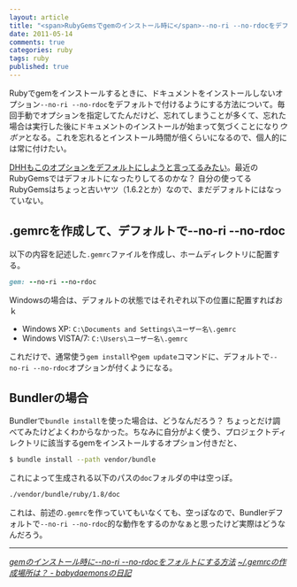 ```yaml
---
layout: article
title: "<span>RubyGemsでgemのインストール時に</span>--no-ri --no-rdocをデフォルトにする"
date: 2011-05-14
comments: true
categories: ruby
tags: ruby
published: true
---
```


Rubyでgemをインストールするときに、ドキュメントをインストールしないオプション`--no-ri --no-rdoc`をデフォルトで付けるようにする方法について。毎回手動でオプションを指定してたんだけど、忘れてしまうことが多くて、忘れた場合は実行した後にドキュメントのインストールが始まって気づくことになり*ウボァ*となる。これを忘れるとインストール時間が倍くらいになるので、個人的には常に付けたい。

[DHHもこのオプションをデフォルトにしようと言ってるみたい](https://github.com/rubygems/rubygems/pull/42)。最近のRubyGemsではデフォルトになったりしてるのかな？ 自分の使ってるRubyGemsはちょっと古いヤツ（1.6.2とか）なので、まだデフォルトにはなっていない。

<!-- READMORE -->


## .gemrcを作成して、デフォルトで\--no-ri \--no-rdoc

以下の内容を記述した`.gemrc`ファイルを作成し、ホームディレクトリに配置する。

~~~ ruby
gem: --no-ri --no-rdoc
~~~

Windowsの場合は、デフォルトの状態ではそれぞれ以下の位置に配置すればおｋ

- Windows XP: `C:\Documents and Settings\ユーザー名\.gemrc`
- Windows VISTA/7: `C:\Users\ユーザー名\.gemrc`

これだけで、通常使う`gem install`や`gem update`コマンドに、デフォルトで`--no-ri --no-rdoc`オプションが付くようになる。


## Bundlerの場合

Bundlerで`bundle install`を使った場合は、どうなんだろう？ ちょっとだけ調べてみたけどよくわからなかった。ちなみに自分がよく使う、プロジェクトディレクトリに該当するgemをインストールするオプション付きだと、

~~~ sh
$ bundle install --path vendor/bundle
~~~

これによって生成される以下のパスの`doc`フォルダの中は空っぽ。

~~~ sh
./vendor/bundle/ruby/1.8/doc
~~~

これは、前述の`.gemrc`を作っていてもいなくても、空っぽなので、Bundlerデフォルトで`--no-ri --no-rdoc`的な動作をするのかなぁと思ったけど実際はどうなんだろう。

* * *

<cite>[gemのインストール時に\--no-ri \--no-rdocをフォルトにする方法](http://memo.yomukaku.net/entries/226)</cite>
<cite>[~/.gemrcの作成場所は？ - babydaemonsの日記](http://d.hatena.ne.jp/babydaemons/20090916/1253078929)</cite>
